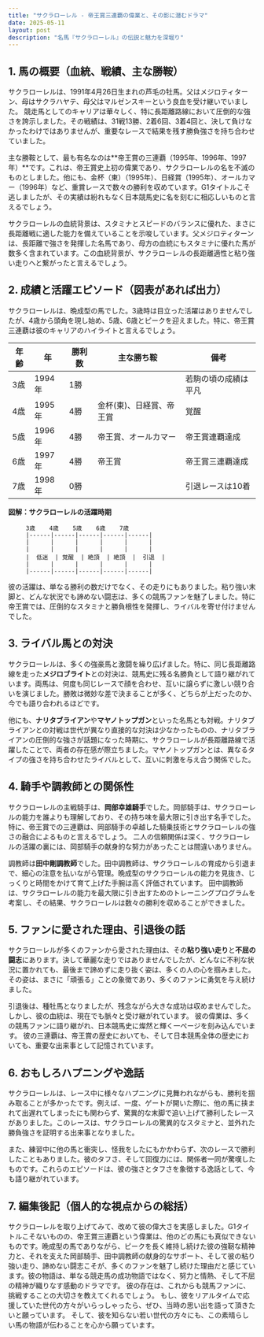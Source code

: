 ```yaml
---
title: "サクラローレル - 帝王賞三連覇の偉業と、その影に潜むドラマ"
date: 2025-05-11
layout: post
description: "名馬『サクラローレル』の伝説と魅力を深堀り"
---
```


## 1. 馬の概要（血統、戦績、主な勝鞍）

サクラローレルは、1991年4月26日生まれの芦毛の牡馬。父はメジロティターン、母はサクラハヤテ、母父はマルゼンスキーという良血を受け継いでいました。  競走馬としてのキャリアは華々しく、特に長距離路線において圧倒的な強さを誇示しました。その戦績は、31戦13勝、2着6回、3着4回と、決して負けなかったわけではありませんが、重要なレースで結果を残す勝負強さを持ち合わせていました。

主な勝鞍として、最も有名なのは**帝王賞の三連覇（1995年、1996年、1997年）**です。これは、帝王賞史上初の偉業であり、サクラローレルの名を不滅のものとしました。他にも、金杯（東）（1995年）、日経賞（1995年）、オールカマー（1996年）など、重賞レースで数々の勝利を収めています。G1タイトルこそ逃しましたが、その実績は紛れもなく日本競馬史に名を刻むに相応しいものと言えるでしょう。

サクラローレルの血統背景は、スタミナとスピードのバランスに優れた、まさに長距離戦に適した能力を備えていることを示唆しています。父メジロティターンは、長距離で強さを発揮した名馬であり、母方の血統にもスタミナに優れた馬が数多く含まれています。この血統背景が、サクラローレルの長距離適性と粘り強い走りへと繋がったと言えるでしょう。


## 2. 成績と活躍エピソード（図表があれば出力）

サクラローレルは、晩成型の馬でした。3歳時は目立った活躍はありませんでしたが、4歳から頭角を現し始め、5歳、6歳とピークを迎えました。特に、帝王賞三連覇は彼のキャリアのハイライトと言えるでしょう。

| 年齢 | 年 | 勝利数 | 主な勝ち鞍 | 備考 |
|---|---|---|---|---|
| 3歳 | 1994年 | 1勝 |  | 若駒の頃の成績は平凡 |
| 4歳 | 1995年 | 4勝 | 金杯(東)、日経賞、帝王賞 | 覚醒 |
| 5歳 | 1996年 | 4勝 | 帝王賞、オールカマー | 帝王賞連覇達成 |
| 6歳 | 1997年 | 4勝 | 帝王賞 | 帝王賞三連覇達成 |
| 7歳 | 1998年 | 0勝 |  |  引退レースは10着 |


**図解：サクラローレルの活躍時期**

```
     3歳    4歳    5歳    6歳    7歳
     |------|------|------|------|------|
     |      |      |      |      |      |
     |      |      |      |      |      |
     |  低迷  | 覚醒  | 絶頂  | 絶頂  |  引退  |
     |      |      |      |      |      |
     |------|------|------|------|------|
```

彼の活躍は、単なる勝利の数だけでなく、その走りにもありました。粘り強い末脚と、どんな状況でも諦めない闘志は、多くの競馬ファンを魅了しました。特に帝王賞では、圧倒的なスタミナと勝負根性を発揮し、ライバルを寄せ付けませんでした。


## 3. ライバル馬との対決

サクラローレルは、多くの強豪馬と激闘を繰り広げました。特に、同じ長距離路線を走った**メジロブライト**との対決は、競馬史に残る名勝負として語り継がれています。両馬は、何度も同じレースで顔を合わせ、互いに譲らずに激しい競り合いを演じました。勝敗は微妙な差で決まることが多く、どちらが上だったのか、今でも語り合われるほどです。

他にも、**ナリタブライアン**や**マヤノトップガン**といった名馬とも対戦。ナリタブライアンとの対戦は世代が異なり直接的な対決は少なかったものの、ナリタブライアンの圧倒的な強さが話題になった時期に、サクラローレルが長距離路線で活躍したことで、両者の存在感が際立ちました。マヤノトップガンとは、異なるタイプの強さを持ち合わせたライバルとして、互いに刺激を与え合う関係でした。


## 4. 騎手や調教師との関係性

サクラローレルの主戦騎手は、**岡部幸雄騎手**でした。岡部騎手は、サクラローレルの能力を誰よりも理解しており、その持ち味を最大限に引き出す名手でした。特に、帝王賞での三連覇は、岡部騎手の卓越した騎乗技術とサクラローレルの強さの融合によるものと言えるでしょう。  二人の信頼関係は深く、サクラローレルの活躍の裏には、岡部騎手の献身的な努力があったことは間違いありません。

調教師は**田中剛調教師**でした。田中調教師は、サクラローレルの育成から引退まで、細心の注意を払いながら管理。晩成型のサクラローレルの能力を見抜き、じっくりと時間をかけて育て上げた手腕は高く評価されています。  田中調教師は、サクラローレルの能力を最大限に引き出すためのトレーニングプログラムを考案し、その結果、サクラローレルは数々の勝利を収めることができました。


## 5. ファンに愛された理由、引退後の話

サクラローレルが多くのファンから愛された理由は、その**粘り強い走り**と**不屈の闘志**にあります。決して華麗な走りではありませんでしたが、どんなに不利な状況に置かれても、最後まで諦めずに走り抜く姿は、多くの人の心を掴みました。その姿は、まさに「頑張る」ことの象徴であり、多くのファンに勇気を与え続けました。

引退後は、種牡馬となりましたが、残念ながら大きな成功は収めませんでした。しかし、彼の血統は、現在でも脈々と受け継がれています。  彼の偉業は、多くの競馬ファンに語り継がれ、日本競馬史に燦然と輝く一ページを刻み込んでいます。  彼の三連覇は、帝王賞の歴史においても、そして日本競馬全体の歴史においても、重要な出来事として記憶されています。


## 6. おもしろハプニングや逸話

サクラローレルは、レース中に様々なハプニングに見舞われながらも、勝利を掴み取ることが多かったです。例えば、一度、ゲートが開いた際に、他の馬に挟まれて出遅れてしまったにも関わらず、驚異的な末脚で追い上げて勝利したレースがありました。このレースは、サクラローレルの驚異的なスタミナと、並外れた勝負強さを証明する出来事となりました。

また、練習中に他の馬と衝突し、怪我をしたにもかかわらず、次のレースで勝利したこともありました。彼のタフさ、そして回復力には、関係者一同が驚嘆したものです。これらのエピソードは、彼の強さとタフさを象徴する逸話として、今も語り継がれています。


## 7. 編集後記（個人的な視点からの総括）

サクラローレルを取り上げてみて、改めて彼の偉大さを実感しました。G1タイトルこそないものの、帝王賞三連覇という偉業は、他のどの馬にも真似できないものです。晩成型の馬でありながら、ピークを長く維持し続けた彼の強靭な精神力と、それを支えた岡部騎手、田中調教師の献身的なサポート、そして彼の粘り強い走り、諦めない闘志こそが、多くのファンを魅了し続けた理由だと感じています。彼の物語は、単なる競走馬の成功物語ではなく、努力と情熱、そして不屈の精神が織りなす感動のドラマです。  彼の存在は、これからも競馬ファンに、挑戦することの大切さを教えてくれるでしょう。  もし、彼をリアルタイムで応援していた世代の方々がいらっしゃったら、ぜひ、当時の思い出を語って頂きたいと願っています。  そして、彼を知らない若い世代の方々にも、この素晴らしい馬の物語が伝わることを心から願っています。
